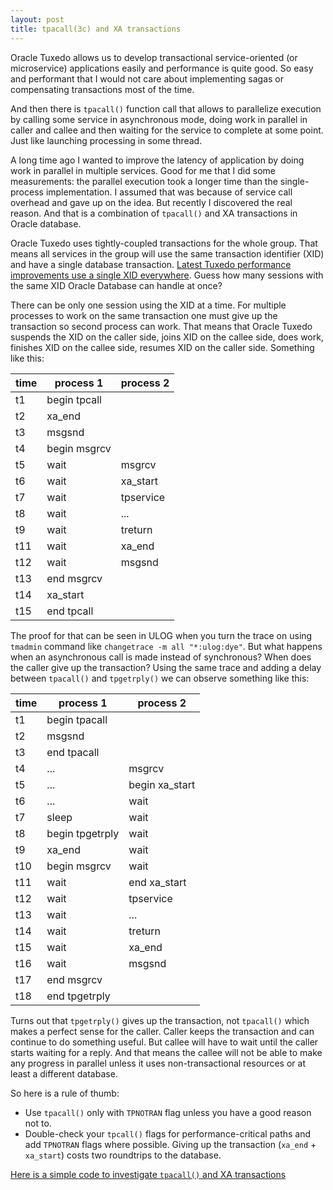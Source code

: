 ```yaml
---
layout: post
title: tpacall(3c) and XA transactions
---
```


Oracle Tuxedo allows us to develop transactional service-oriented (or microservice) applications easily and performance is quite good. So easy and performant that I would not care about implementing sagas or compensating transactions most of the time.

And then there is `tpacall()` function call that allows to parallelize execution by calling some service in asynchronous mode, doing work in parallel in caller and callee and then waiting for the service to complete at some point. Just like launching processing in some thread.

A long time ago I wanted to improve the latency of application by doing work in parallel in multiple services. Good for me that I did some measurements: the parallel execution took a longer time than the single-process implementation. I assumed that was because of service call overhead and gave up on the idea. But recently I discovered the real reason. And that is a combination of `tpacall()` and XA transactions in Oracle database.

Oracle Tuxedo uses tightly-coupled transactions for the whole group. That means all services in the group will use the same transaction identifier (XID) and have a single database transaction. [Latest Tuxedo performance improvements use a single XID everywhere](https://docs.oracle.com/cd/E72452_01/tuxedo/docs1222/xpp/xpp.html#1108766). Guess how many sessions with the same XID Oracle Database can handle at once?

There can be only one session using the XID at a time. For multiple processes to work on the same transaction one must give up the transaction so second process can work. That means that Oracle Tuxedo suspends the XID on the caller side, joins XID on the callee side, does work, finishes XID on the callee side, resumes XID on the caller side. Something like this:


| time | process 1 | process 2 |
|------|-----------|-----------|
| t1 | begin tpcall | |
| t2 | xa_end | |
| t3 | msgsnd | |
| t4 | begin msgrcv | |
| t5 | wait | msgrcv |
| t6 | wait | xa_start |
| t7 | wait | tpservice |
| t8 | wait | ... |
| t9 | wait | treturn |
| t11 | wait | xa_end |
| t12 | wait | msgsnd |
| t13 | end msgrcv | |
| t14 | xa_start | |
| t15 | end tpcall | |

The proof for that can be seen in ULOG when you turn the trace on using `tmadmin` command like `changetrace -m all "*:ulog:dye"`. But what happens when an asynchronous call is made instead of synchronous? When does the caller give up the transaction? Using the same trace and adding a delay between `tpacall()` and `tpgetrply()` we can observe something like this:

| time | process 1 | process 2 |
|------|-----------|-----------|
| t1 | begin tpacall | |
| t2 | msgsnd | |
| t3 | end tpacall | |
| t4 | ... | msgrcv |
| t5 | ... | begin xa_start |
| t6 | ... | wait | 
| t7 | sleep | wait | 
| t8 | begin tpgetrply | wait | 
| t9 | xa_end | wait |
| t10 | begin msgrcv | wait |
| t11 | wait | end xa_start |
| t12 | wait | tpservice |
| t13 | wait | ... |
| t14 | wait | treturn |
| t15 | wait | xa_end |
| t16 | wait | msgsnd |
| t17 | end msgrcv | |
| t18 | end tpgetrply | |

Turns out that `tpgetrply()` gives up the transaction, not `tpacall()` which makes a perfect sense for the caller. Caller keeps the transaction and can continue to do something useful. But callee will have to wait until the caller starts waiting for a reply. And that means the callee will not be able to make any progress in parallel unless it uses non-transactional resources or at least a different database.

So here is a rule of thumb:

- Use `tpacall()` only with `TPNOTRAN` flag unless you have a good reason not to.
- Double-check your `tpcall()` flags for performance-critical paths and add `TPNOTRAN` flags where possible. Giving up the transaction (`xa_end` + `xa_start`) costs two roundtrips to the database.

[Here is a simple code to investigate `tpacall()` and XA transactions](https://github.com/fuxedo/tuxedo-examples/tree/master/xa)
